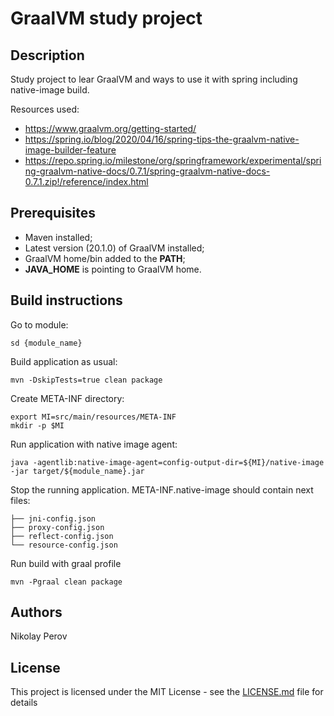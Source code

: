 # GraalVM study project

## Description
Study project to lear GraalVM and ways to use it with spring including native-image build. 

Resources used:
 * https://www.graalvm.org/getting-started/
 * https://spring.io/blog/2020/04/16/spring-tips-the-graalvm-native-image-builder-feature
 * https://repo.spring.io/milestone/org/springframework/experimental/spring-graalvm-native-docs/0.7.1/spring-graalvm-native-docs-0.7.1.zip!/reference/index.html

## Prerequisites
 * Maven installed;
 * Latest version (20.1.0) of  GraalVM installed;
 * GraalVM home/bin added to the **PATH**;
 * **JAVA_HOME** is pointing to GraalVM home.


## Build instructions
Go to module:

    sd {module_name}

Build application as usual:

    mvn -DskipTests=true clean package

Create META-INF directory:

    export MI=src/main/resources/META-INF
    mkdir -p $MI

Run application with native image agent:

    java -agentlib:native-image-agent=config-output-dir=${MI}/native-image -jar target/${module_name}.jar

Stop the running application.
META-INF.native-image should contain next files: 

    ├── jni-config.json
    ├── proxy-config.json
    ├── reflect-config.json
    └── resource-config.json
Run build with graal profile

    mvn -Pgraal clean package


## Authors
Nikolay Perov

## License
This project is licensed under the MIT License - see the [LICENSE.md](LICENSE.md) file for details
